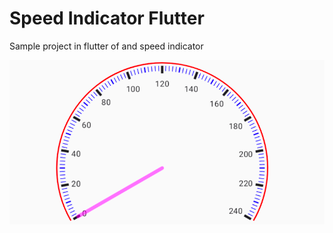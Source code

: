 # Speed Indicator Flutter

Sample project in flutter of and speed indicator

![Sample Image](sample.png "Speed Indicator")
